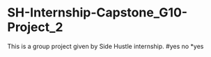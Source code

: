 # SH-Internship-Capstone_G10-Project_2
This is a group project given by Side Hustle internship.
#yes
no
*yes
